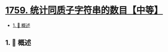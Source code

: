 # [1759. 统计同质子字符串的数目【中等】](https://github.com/Tdahuyou/TNotes.leetcode/tree/main/notes/1759.%20%E7%BB%9F%E8%AE%A1%E5%90%8C%E8%B4%A8%E5%AD%90%E5%AD%97%E7%AC%A6%E4%B8%B2%E7%9A%84%E6%95%B0%E7%9B%AE%E3%80%90%E4%B8%AD%E7%AD%89%E3%80%91)

<!-- region:toc -->

- [1. 📝 概述](#1--概述)

<!-- endregion:toc -->

## 1. 📝 概述
